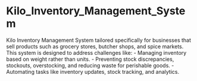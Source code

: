 # Kilo_Inventory_Management_System
  Kilo Inventory Management System tailored specifically for businesses that sell products  such as grocery stores, butcher shops, and spice markets. This system is designed to address challenges like: - Managing inventory based on weight rather than units. - Preventing stock discrepancies, stockouts, overstocking, and reducing waste for perishable goods. - Automating tasks like inventory updates, stock tracking, and analytics.
